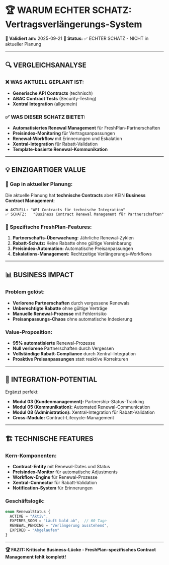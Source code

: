 # 🏆 WARUM ECHTER SCHATZ: Vertragsverlängerungs-System

**📅 Validiert am:** 2025-09-21
**🎯 Status:** ✅ ECHTER SCHATZ - NICHT in aktueller Planung

---

## 🔍 **VERGLEICHSANALYSE**

### **❌ WAS AKTUELL GEPLANT IST:**
- **Generische API Contracts** (technisch)
- **ABAC Contract Tests** (Security-Testing)
- **Xentral Integration** (allgemein)

### **✅ WAS DIESER SCHATZ BIETET:**
- **Automatisiertes Renewal Management** für FreshPlan-Partnerschaften
- **Preisindex-Monitoring** für Vertragsanpassungen
- **Renewal-Workflow** mit Erinnerungen und Eskalation
- **Xentral-Integration** für Rabatt-Validation
- **Template-basierte Renewal-Kommunikation**

---

## 💡 **EINZIGARTIGER VALUE**

### **🎯 Gap in aktueller Planung:**
Die aktuelle Planung hat **technische Contracts** aber KEIN **Business Contract Management**:

```
❌ AKTUELL: "API Contracts für technische Integration"
✅ SCHATZ:   "Business Contract Renewal Management für Partnerschaften"
```

### **🚀 Spezifische FreshPlan-Features:**
1. **Partnerschafts-Überwachung:** Jährliche Renewal-Zyklen
2. **Rabatt-Schutz:** Keine Rabatte ohne gültige Vereinbarung
3. **Preisindex-Automation:** Automatische Preisanpassungen
4. **Eskalations-Management:** Rechtzeitige Verlängerungs-Workflows

---

## 📊 **BUSINESS IMPACT**

### **Problem gelöst:**
- **Verlorene Partnerschaften** durch vergessene Renewals
- **Unberechtigte Rabatte** ohne gültige Verträge
- **Manuelle Renewal-Prozesse** mit Fehlerrisiko
- **Preisanpassungs-Chaos** ohne automatische Indexierung

### **Value-Proposition:**
- **95% automatisierte** Renewal-Prozesse
- **Null verlorene** Partnerschaften durch Vergessen
- **Vollständige Rabatt-Compliance** durch Xentral-Integration
- **Proaktive Preisanpassungen** statt reaktive Korrekturen

---

## 🎯 **INTEGRATION-POTENTIAL**

Ergänzt perfekt:
- **Modul 03 (Kundenmanagement):** Partnership-Status-Tracking
- **Modul 05 (Kommunikation):** Automated Renewal-Communication
- **Modul 08 (Administration):** Xentral-Integration für Rabatt-Validation
- **Cross-Module:** Contract-Lifecycle-Management

---

## 🏗️ **TECHNISCHE FEATURES**

### **Kern-Komponenten:**
- **Contract-Entity** mit Renewal-Dates und Status
- **Preisindex-Monitor** für automatische Adjustments
- **Workflow-Engine** für Renewal-Prozesse
- **Xentral-Connector** für Rabatt-Validation
- **Notification-System** für Erinnerungen

### **Geschäftslogik:**
```typescript
enum RenewalStatus {
  ACTIVE = "Aktiv",
  EXPIRES_SOON = "Läuft bald ab",  // 60 Tage
  RENEWAL_PENDING = "Verlängerung ausstehend",
  EXPIRED = "Abgelaufen"
}
```

---

**🏆 FAZIT: Kritische Business-Lücke - FreshPlan-spezifisches Contract Management fehlt komplett!**